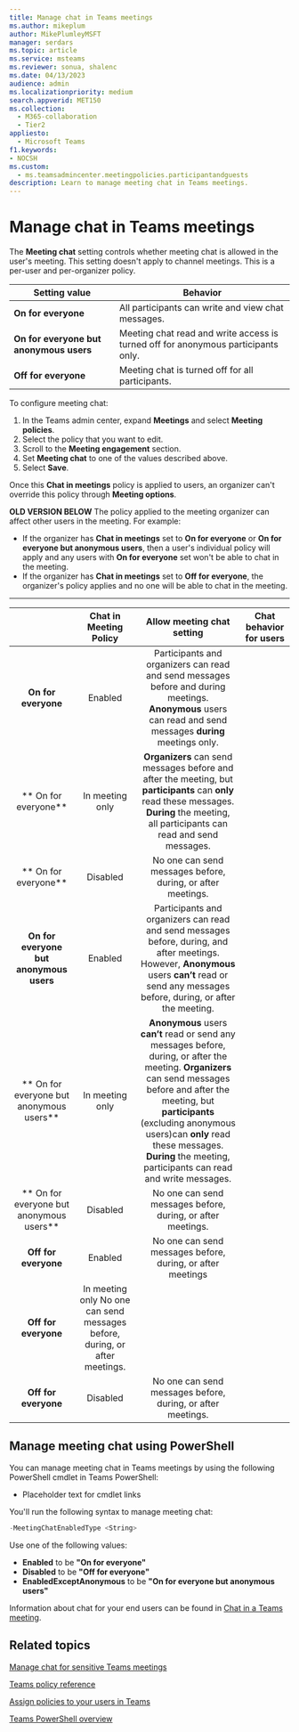 ```yaml
--- 
title: Manage chat in Teams meetings
ms.author: mikeplum
author: MikePlumleyMSFT
manager: serdars
ms.topic: article
ms.service: msteams
ms.reviewer: sonua, shalenc
ms.date: 04/13/2023
audience: admin
ms.localizationpriority: medium
search.appverid: MET150
ms.collection: 
  - M365-collaboration
  - Tier2
appliesto: 
  - Microsoft Teams
f1.keywords:
- NOCSH
ms.custom: 
  - ms.teamsadmincenter.meetingpolicies.participantandguests
description: Learn to manage meeting chat in Teams meetings.
---
```


# Manage chat in Teams meetings

The **Meeting chat** setting controls whether meeting chat is allowed in the user's meeting. This setting doesn't apply to channel meetings. This is a per-user and per-organizer policy.

|Setting value |Behavior  |
|---------|---------|
|**On for everyone**     | All participants can write and view chat messages. |
|**On for everyone but anonymous users**     | Meeting chat read and write access is turned off for anonymous participants only.  |
|**Off for everyone**     | Meeting chat is turned off for all participants.  |

To configure meeting chat:

1. In the Teams admin center, expand **Meetings** and select **Meeting policies**.
1. Select the policy that you want to edit.
1. Scroll to the **Meeting engagement** section.
1. Set **Meeting chat** to one of the values described above.
1. Select **Save**.

Once this **Chat in meetings** policy is applied to users, an organizer can't override this policy through **Meeting options**.

**OLD VERSION BELOW**
The policy applied to the meeting organizer can affect other users in the meeting. For example:

- If the organizer has **Chat in meetings** set to **On for everyone** or **On for everyone but anonymous users**, then a user's individual policy will apply and any users with **On for everyone** set won't be able to chat in the meeting.
- If the organizer has **Chat in meetings** set to **Off for everyone**, the organizer's policy applies and no one will be able to chat in the meeting.

------------
|         | Chat in Meeting Policy | Allow meeting chat setting| Chat behavior for users| 
| :---:          |     :---:      |         :---:  |         :---:  |
| **On for everyone**   | Enabled | Participants and organizers can read and send messages before and during meetings. **Anonymous** users can read and send messages **during** meetings only.|
| ** On for everyone**     | In meeting only | **Organizers** can send messages before and after the meeting, but **participants** can **only** read these messages. **During** the meeting, all participants can read and send messages.| 
| ** On for everyone**     | Disabled | No one can send messages before, during, or after meetings.| 
| **On for everyone but anonymous users**   | Enabled | Participants and organizers can read and send messages before, during, and after meetings. However, **Anonymous** users **can’t** read or send any messages before, during, or after the meeting.|
| ** On for everyone but anonymous users**     | In meeting only | **Anonymous** users **can’t** read or send any messages before, during, or after the meeting. **Organizers** can send messages before and after the meeting, but **participants** (excluding anonymous users)can **only** read these messages. **During** the meeting, participants can read and write messages.|
| ** On for everyone but anonymous users**     | Disabled | No one can send messages before, during, or after meetings.| 
| **Off for everyone**   | Enabled | No one can send messages before, during, or after meetings|
| **Off for everyone**     | In meeting only No one can send messages before, during, or after meetings.|
| **Off for everyone**     | Disabled | No one can send messages before, during, or after meetings.|



## Manage meeting chat using PowerShell

You can manage meeting chat in Teams meetings by using the following PowerShell cmdlet in Teams PowerShell:

- Placeholder text for cmdlet links

You'll run the following syntax to manage meeting chat:

```PowerShell
-MeetingChatEnabledType <String>
```

Use one of the following values:

- **Enabled** to be **"On for everyone"**
- **Disabled** to be **"Off for everyone"**
- **EnabledExceptAnonymous** to be **"On for everyone but anonymous users"**

Information about chat for your end users can be found in [Chat in a Teams meeting](https://support.microsoft.com/office/64e2cb91-8a11-4781-94ea-fbb23f2b922f).

## Related topics

[Manage chat for sensitive Teams meetings](manage-chat-sensitive-meetings.md)

[Teams policy reference](settings-policies-reference.md)

[Assign policies to your users in Teams](policy-assignment-overview.md)

[Teams PowerShell overview](teams-powershell-overview.md)
